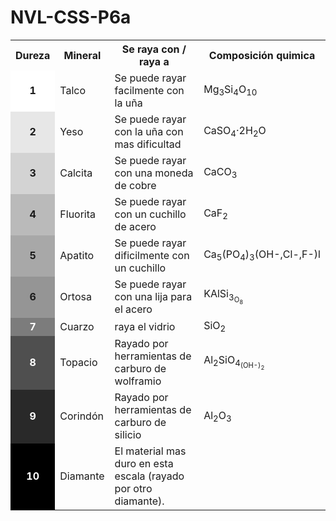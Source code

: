 # NVL-CSS-P6a
<!DOCTYPE HTML>
<Html>
  <Head>
    <meta charset="utf-8">
  </Head>
  <Body>
    <table>
<tbody><tr>
<th>Dureza
</th>
<th>Mineral
</th>
<th>Se raya con / raya a
</th>
<th>Composición quimica
</th></tr>
<tr>
<td style="background-color: #FFFFFF;" align="center"><b>1</b></td>
<td>Talco</td>
<td>Se puede rayar facilmente con la uña</td>
<td>Mg<sub>3</sub>Si<sub>4</sub>O<sub>10</sub>
</td></tr>
<tr>
<td style="background-color: #E7E7E7;" align="center"><b>2</b></td>
<td>Yeso</td>
<td>Se puede rayar con la uña con mas dificultad
</td>
<td>CaSO<sub>4</sub>·2H<sub>2</sub>O
</td></tr>
<tr>
<td style="background-color: #D3D3D3;" align="center"><b>3</b></td>
<td>Calcita</td>
<td>Se puede rayar con una moneda de cobre</td>
<td>CaCO<sub>3</sub>
</td></tr>
<tr>
<td style="background-color: #BABABA;" align="center"><b>4</b></td>
<td>Fluorita</td>
<td>Se puede rayar con un cuchillo de acero</td>
<td>CaF<sub>2</sub>
</td></tr>
<tr>
<td style="background-color: #A8A8A8;" align="center"><b>5</b></td>
<td>Apatito</td>
<td>Se puede rayar dificilmente con un cuchillo</td>
<td>Ca<sub>5</sub>(PO<sub>4</sub>)<sub>3</sub>(OH-,Cl-,F-)l
</td></tr>
<tr>
<td style="background-color: #959595;" align="center"><b>6</b></td>
<td>Ortosa</td>
<td>Se puede rayar con una lija para el acero</td>
<td>KAlSi<sub>3<sub>O<sub>8</sub>
</td></tr>
<tr>
<td style="background-color: #7C7C7C;" align="center"><span style="color: white;"><b>7</b></span></td>
<td>Cuarzo</td>
<td>raya el vidrio</td>
<td>SiO<sub>2</sub>
</td></tr>
<tr>
<td style="background-color: #4F4F4F" align="Center"><span style="color: white;"><b>8</b></span></td>
<Td>Topacio</td>
<td>Rayado por herramientas de carburo de wolframio</td>
<td>Al<sub>2</sub>SiO<sub>4<sub>(OH-)<sub>2</sub>
</td></tr>
<tr>
<td style="background-color: #292929;" align="Center"><span style="color: white;"><b>9</b></span></td>
<td>Corindón</td>
<td>Rayado por herramientas de carburo de silicio</td>
<td>Al<sub>2</sub>O<sub>3</sub>
</td></tr>
<tr>
<td style="Background-color: #000000;" align="center"><span style="color: white;"><b>10</b></span></td>
<Td>Diamante</td>
<td>El material mas duro en esta escala (rayado por otro diamante).</td>
<td>
</td></tr>
</tbody></table>
  </Body>
</Html>
